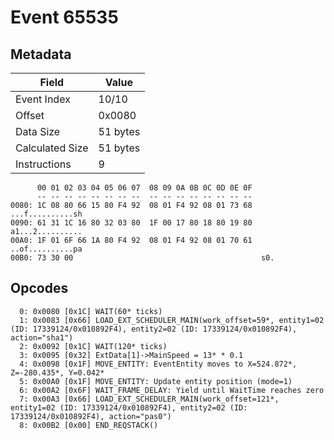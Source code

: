 # Event 65535

## Metadata

| Field           | Value    |
|-----------------|----------|
| Event Index     | 10/10    |
| Offset          | 0x0080   |
| Data Size       | 51 bytes |
| Calculated Size | 51 bytes |
| Instructions    | 9        |

```
      00 01 02 03 04 05 06 07  08 09 0A 0B 0C 0D 0E 0F
      -- -- -- -- -- -- -- --  -- -- -- -- -- -- -- --
0080: 1C 08 80 66 15 80 F4 92  08 01 F4 92 08 01 73 68  ...f..........sh
0090: 61 31 1C 16 80 32 03 80  1F 00 17 80 18 80 19 80  a1...2..........
00A0: 1F 01 6F 66 1A 80 F4 92  08 01 F4 92 08 01 70 61  ..of..........pa
00B0: 73 30 00                                          s0.             
```

## Opcodes

```
  0: 0x0080 [0x1C] WAIT(60* ticks)
  1: 0x0083 [0x66] LOAD_EXT_SCHEDULER_MAIN(work_offset=59*, entity1=02 (ID: 17339124/0x010892F4), entity2=02 (ID: 17339124/0x010892F4), action="sha1")
  2: 0x0092 [0x1C] WAIT(120* ticks)
  3: 0x0095 [0x32] ExtData[1]->MainSpeed = 13* * 0.1
  4: 0x0098 [0x1F] MOVE_ENTITY: EventEntity moves to X=524.872*, Z=-280.435*, Y=0.042*
  5: 0x00A0 [0x1F] MOVE_ENTITY: Update entity position (mode=1)
  6: 0x00A2 [0x6F] WAIT_FRAME_DELAY: Yield until WaitTime reaches zero
  7: 0x00A3 [0x66] LOAD_EXT_SCHEDULER_MAIN(work_offset=121*, entity1=02 (ID: 17339124/0x010892F4), entity2=02 (ID: 17339124/0x010892F4), action="pas0")
  8: 0x00B2 [0x00] END_REQSTACK()
```
